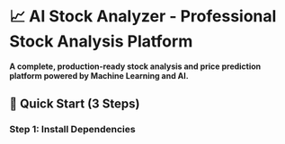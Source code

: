 # 📈 AI Stock Analyzer - Professional Stock Analysis Platform

**A complete, production-ready stock analysis and price prediction platform powered by Machine Learning and AI.**

## 🚀 Quick Start (3 Steps)

### Step 1: Install Dependencies
